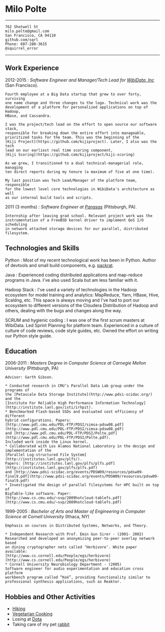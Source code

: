 Milo Polte
==========


----

`762 Shotwell St                                      milo.polte@gmail.com`  
`San Francisco, CA 94110                                   github.com/sqrl`  
`Phone: 607-280-3615                                       @squirrel_error`  

----


Work Experience
---------------

2012-2015
:   *Software Engineer and Manager/Tech Lead for [WibiData, Inc](https://www.wibidata.com)* (San Francisco).
    
    Fourth employee at a Big Data startup that grew to over forty, surviving
    one name change and three changes to the logo. Technical work was the
    development of a platform for personalized applications on top of Hadoop,
    HBase, and Cassandra.
    
    I was the project/tech lead on the effort to open source our software stack,
    responsible for breaking down the entire effort into manageable,
    prioritized tasks for the team. This was the beginning of the
    [Kiji Project](https://github.com/kijiproject). Later, I also was the tech
    lead on our earliest real time scoring component,
    [Kiji Scoring](https://github.com/kijiproject/kiji-scoring)
    
    As we grew, I transitioned to a dual technical-managerial role, managing
    ten direct reports during my tenure (a maximum of five at one time).
    
    My last position was Tech Lead/Manager of the platform team, responsible
    for the lowest level core technologies in WibiData's architecture as well
    as our internal build tools and scripts.

2011 (3 months)
:   *Software Engineer at [Panasas](http://www.panasas.com/)* (Pittsburgh, PA).

    Internship after leaving grad school. Relevant project work was the
    instrumentation of a FreeBSD kernel driver to implement QoS I/O scheduling
    in network attached storage devices for our parallel, distributed
    filesystem.
    
Technologies and Skills
-----------------------
Python
:   Most of my recent technological work has been in Python. Author of devtools
    and small build components, e.g.
    [packrat](https://github.com/sqrl/packrat).

Java
:   Experienced coding distributed applications and map-reduce programs in
    Java. I've also used Scala but am less familiar with it.

Hadoop Stack
:   I've used a variety of technologies in the Hadoop ecosystem for model
    training and analytics: MapReduce, Yarn, HBase, Hive, Scaldng, etc. This space is always moving and I've had to port our ecosystem to different versions of the Cloudera Distribution of Hadoop and others, dealing with the bugs and changes along the way.

SCRUM and hygienic coding
:   I was one of the first scrum masters at WibiData. Led Sprint Planning for
    platform team. Experienced in a culture of culture of code reviews, code
    style guides, etc. Owned the effort on writing our Python style guide.

Education
---------

2006-2011
:   *Masters Degree in Computer Science at Carnegie Mellon University*
    (Pittsburgh, PA)
    
    Advisor: Garth Gibson.
    
    * Conducted research in CMU’s Parallel Data Lab group under the programs of 
    the [Petascale Data Storage Institute](http://www.pdsi-scidac.org/) and the
    [Institute For Reliable High Performance Information Technology](http://institute.lanl.gov/isti/irhpit).
    * Benchmarked Flash-based SSDs and evaluated cost efficiency of different
    hybrid configurations. Papers:
    [http://www.pdl.cmu.edu/PDL-FTP/PDSI/simsa-pdsw08.pdf](http://www.pdl.cmu.edu/PDL-FTP/PDSI/simsa-pdsw08.pdf)
    and [http://www.pdl.cmu.edu/PDL-FTP/PDSI/Polte.pdf](http://www.pdl.cmu.edu/PDL-FTP/PDSI/Polte.pdf).
    Included work inside the Linux kernel.
    * Collaborated with Los Alamos National Laboratory in the design and
    implementation of the
    [Parallel Log-structured File System](http://institutes.lanl.gov/plfs/).
    Papers: [http://institutes.lanl.gov/plfs/plfs.pdf](http://institutes.lanl.gov/plfs/plfs.pdf)
    and [http://www.pdsi-scidac.org/events/PDSW09/resources/pdsw09-final9.pdf](http://www.pdsi-scidac.org/events/PDSW09/resources/pdsw09-final9.pdf)
    * Investigated the design of parallel filesystems for HPC built on top of
    BigTable-like software. Paper:
    [http://www.cs.cmu.edu/~svp/2009hotcloud-tablefs.pdf](http://www.cs.cmu.edu/~svp/2009hotcloud-tablefs.pdf)
    
1999-2005
:   *Bachelor of Arts and Master of Engineering in Computer Science at Cornell
    University* (Ithaca, NY)
    
    Emphasis on courses in Distributed Systems, Networks, and Theory.
    
    * Independent Research with Prof. Emin Gun Sirer - (2001- 2002)
    Researched and developed an anonymizing peer-to-peer overlay network based
    on dining cryptographer nets called ‘Herbivore’. White paper available:
    [http://www.cs.cornell.edu/People/egs/herbivore](http://www.cs.cornell.edu/People/egs/herbivore)
    * Cornell University Neurobiology Department - (2005)
    Software engineer for audio experimentation and education cross platform
    workbench program called “Koé”, providing functionality similar to
    professional synthesis applications, such as Reaktor.

Hobbies and Other Activities
----------------------------

* [Hiking](http://i.imgur.com/ApbbKi8.jpg)
* [Vegetarian Cooking](http://markbittman.com/book/how-to-cook-everything-vegetarian/)
* Losing at [Dota](http://blog.dota2.com/)
* Taking care of my pet [rabbit](https://www.youtube.com/watch?v=SzU_dGHykZ4)